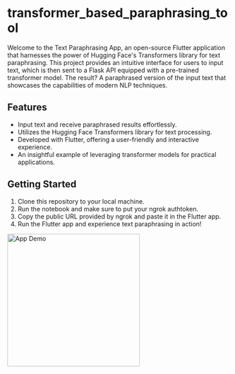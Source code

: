 # transformer_based_paraphrasing_tool

Welcome to the Text Paraphrasing App, an open-source Flutter application that harnesses the power of Hugging Face's Transformers library for text paraphrasing. This project provides an intuitive interface for users to input text, which is then sent to a Flask API equipped with a pre-trained transformer model. The result? A paraphrased version of the input text that showcases the capabilities of modern NLP techniques.

## Features

- Input text and receive paraphrased results effortlessly.
- Utilizes the Hugging Face Transformers library for text processing.
- Developed with Flutter, offering a user-friendly and interactive experience.
- An insightful example of leveraging transformer models for practical applications.

## Getting Started

1. Clone this repository to your local machine.
2. Run the notebook and make sure to put your ngrok authtoken.
3. Copy the public URL provided by ngrok and paste it in the Flutter app.
4. Run the Flutter app and experience text paraphrasing in action!

<img src="demo.gif" alt="App Demo" width="300">

